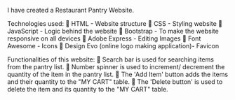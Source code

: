 I have created a Restaurant Pantry Website.

Technologies used:
🍎 HTML - Website structure
🍎 CSS - Styling website
🍎 JavaScript - Logic behind the website
🍎 Bootstrap - To make the website responsive on all devices
🍎 Adobe Express - Editing Images
🍎 Font Awesome - Icons
🍎 Design Evo (online logo making application)- Favicon 

Functionalities of this website:
🥕 Search bar is used for searching items from the pantry list.
🥕 Number spinner is used to increment/ decrement the quantity of the item in the pantry list.
🥕 The 'Add Item' button adds the items and their quantity to the "MY CART" table.
🥕 The 'Delete button' is used to delete the item and its quantity to the "MY CART" table.
